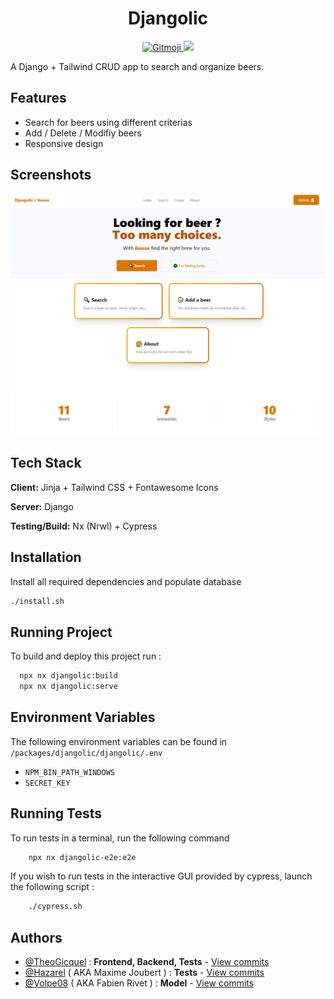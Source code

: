 <div align="center">

# Djangolic


<a href="https://gitmoji.dev">
<img src="https://img.shields.io/badge/gitmoji-%20😜%20😍-FFDD67.svg?" alt="Gitmoji">
</a>

<a href="https://github.com/TheoGicquel/Djangolic/actions/workflows/CI.yml">
<img src="https://github.com/TheoGicquel/Djangolic/actions/workflows/CI.yml/badge.svg?branch=develop">
</a>

</div>



A Django + Tailwind CRUD app to search and organize beers.


## Features

- Search for beers using different criterias
- Add / Delete / Modifiy beers
- Responsive design

## Screenshots

![Index page screenshot](.github/images/indexpage.PNG)

## Tech Stack

**Client:** Jinja + Tailwind CSS + Fontawesome Icons

**Server:** Django

**Testing/Build:** Nx (Nrwl) + Cypress

## Installation

Install all required dependencies and populate database

```bash
./install.sh
```

## Running Project

To build and deploy this project run :

```bash
  npx nx djangolic:build
  npx nx djangolic:serve
```

## Environment Variables

The following environment variables can be found in `/packages/djangolic/djangolic/.env`

- `NPM_BIN_PATH_WINDOWS`
- `SECRET_KEY`

## Running Tests

To run tests in a terminal, run the following command

```bash
    npx nx djangolic-e2e:e2e
```

If you wish to run tests in the interactive GUI provided by cypress, launch the following script :

```bash
    ./cypress.sh
```


## Authors

- [@TheoGicquel](https://www.github.com/TheoGicquel) : **Frontend, Backend, Tests** - [View commits](https://github.com/TheoGicquel/Djangolic/commits?author=TheoGicquel)
- [@Hazarel](https://www.github.com/Hazarel) ( AKA Maxime Joubert ) : **Tests** - [View commits](https://github.com/TheoGicquel/Djangolic/commits?author=Hazarel)
- [@Volpe08](https://github.com/Volpe08) ( AKA Fabien Rivet ) : **Model** -  [View commits](https://github.com/TheoGicquel/Djangolic/commits?author=Volpe08)

